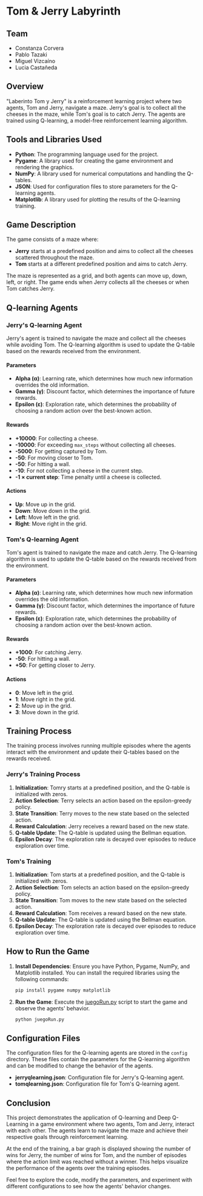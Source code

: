# Tom & Jerry Labyrinth

## Team

- Constanza Corvera
- Pablo Tazaki
- Miguel Vizcaíno
- Lucia Castañeda

## Overview

"Laberinto Tom y Jerry" is a reinforcement learning project where two agents, Tom and Jerry, navigate a maze. Jerry's goal is to collect all the cheeses in the maze, while Tom's goal is to catch Jerry. The agents are trained using Q-learning, a model-free reinforcement learning algorithm.

## Tools and Libraries Used

- **Python**: The programming language used for the project.
- **Pygame**: A library used for creating the game environment and rendering the graphics.
- **NumPy**: A library used for numerical computations and handling the Q-tables.
- **JSON**: Used for configuration files to store parameters for the Q-learning agents.
- **Matplotlib**: A library used for plotting the results of the Q-learning training.

## Game Description

The game consists of a maze where:

- **Jerry** starts at a predefined position and aims to collect all the cheeses scattered throughout the maze.
- **Tom** starts at a different predefined position and aims to catch Jerry.

The maze is represented as a grid, and both agents can move up, down, left, or right. The game ends when Jerry collects all the cheeses or when Tom catches Jerry.

## Q-learning Agents

### Jerry's Q-learning Agent

Jerry's agent is trained to navigate the maze and collect all the cheeses while avoiding Tom. The Q-learning algorithm is used to update the Q-table based on the rewards received from the environment.

#### Parameters

- **Alpha (α)**: Learning rate, which determines how much new information overrides the old information.
- **Gamma (γ)**: Discount factor, which determines the importance of future rewards.
- **Epsilon (ε)**: Exploration rate, which determines the probability of choosing a random action over the best-known action.

#### Rewards

- **+10000**: For collecting a cheese.
- **-10000**: For exceeding `max_steps` without collecting all cheeses.
- **-5000**: For getting captured by Tom.
- **-50**: For moving closer to Tom.
- **-50**: For hitting a wall.
- **-10**: For not collecting a cheese in the current step.
- **-1 × current step**: Time penalty until a cheese is collected.

#### Actions

- **Up**: Move up in the grid.
- **Down**: Move down in the grid.
- **Left**: Move left in the grid.
- **Right**: Move right in the grid.

### Tom's Q-learning Agent

Tom's agent is trained to navigate the maze and catch Jerry. The Q-learning algorithm is used to update the Q-table based on the rewards received from the environment.

#### Parameters

- **Alpha (α)**: Learning rate, which determines how much new information overrides the old information.
- **Gamma (γ)**: Discount factor, which determines the importance of future rewards.
- **Epsilon (ε)**: Exploration rate, which determines the probability of choosing a random action over the best-known action.

#### Rewards

- **+1000**: For catching Jerry.
- **-50**: For hitting a wall.
- **+50**: For getting closer to Jerry.



#### Actions

- **0**: Move left in the grid.
- **1**: Move right in the grid.
- **2**: Move up in the grid.
- **3**: Move down in the grid.

## Training Process

The training process involves running multiple episodes where the agents interact with the environment and update their Q-tables based on the rewards received.

### **Jerry's Training Process**

   1. **Initialization**: Tomry starts at a predefined position, and the Q-table is initialized with zeros.
   2. **Action Selection**: Terry selects an action based on the epsilon-greedy policy.
   3. **State Transition**: Terry moves to the new state based on the selected action.
   4. **Reward Calculation**: Jerry receives a reward based on the new state.
   5. **Q-table Update**: The Q-table is updated using the Bellman equation.
   6. **Epsilon Decay**: The exploration rate is decayed over episodes to reduce exploration over time.
     
### Tom's Training

1. **Initialization**: Tom starts at a predefined position, and the Q-table is initialized with zeros.
2. **Action Selection**: Tom selects an action based on the epsilon-greedy policy.
3. **State Transition**: Tom moves to the new state based on the selected action.
4. **Reward Calculation**: Tom receives a reward based on the new state.
5. **Q-table Update**: The Q-table is updated using the Bellman equation.
6. **Epsilon Decay**: The exploration rate is decayed over episodes to reduce exploration over time.

## How to Run the Game

1. **Install Dependencies**: Ensure you have Python, Pygame, NumPy, and Matplotlib installed. You can install the required libraries using the following commands:

   ```bash
   pip install pygame numpy matplotlib
   ```

2. **Run the Game**: Execute the [juegoRun.py](http://_vscodecontentref_/2) script to start the game and observe the agents' behavior.
   ```bash
   python juegoRun.py
   ```

## Configuration Files

The configuration files for the Q-learning agents are stored in the `config` directory. These files contain the parameters for the Q-learning algorithm and can be modified to change the behavior of the agents.

- **jerryqlearning.json**: Configuration file for Jerry's Q-learning agent.
- **tomqlearning.json**: Configuration file for Tom's Q-learning agent.

## Conclusion

This project demonstrates the application of Q-learning and Deep Q-Learning in a game environment where two agents, Tom and Jerry, interact with each other. The agents learn to navigate the maze and achieve their respective goals through reinforcement learning.

At the end of the training, a bar graph is displayed showing the number of wins for Jerry, the number of wins for Tom, and the number of episodes where the action limit was reached without a winner. This helps visualize the performance of the agents over the training episodes.

Feel free to explore the code, modify the parameters, and experiment with different configurations to see how the agents' behavior changes.
